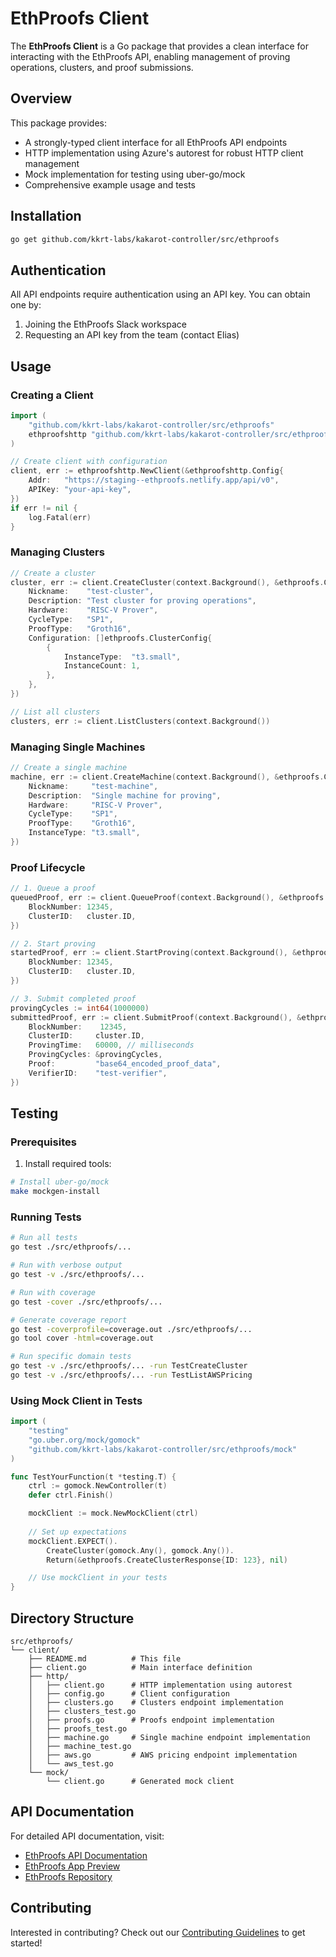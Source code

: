 # EthProofs Client

The **EthProofs Client** is a Go package that provides a clean interface for interacting with the EthProofs API, enabling management of proving operations, clusters, and proof submissions.

## Overview

This package provides:
- A strongly-typed client interface for all EthProofs API endpoints
- HTTP implementation using Azure's autorest for robust HTTP client management
- Mock implementation for testing using uber-go/mock
- Comprehensive example usage and tests

## Installation

```sh
go get github.com/kkrt-labs/kakarot-controller/src/ethproofs
```

## Authentication

All API endpoints require authentication using an API key. You can obtain one by:
1. Joining the EthProofs Slack workspace
2. Requesting an API key from the team (contact Elias)

## Usage

### Creating a Client

```go
import (
    "github.com/kkrt-labs/kakarot-controller/src/ethproofs"
    ethproofshttp "github.com/kkrt-labs/kakarot-controller/src/ethproofs/client/http"
)

// Create client with configuration
client, err := ethproofshttp.NewClient(&ethproofshttp.Config{
    Addr:   "https://staging--ethproofs.netlify.app/api/v0",
    APIKey: "your-api-key",
})
if err != nil {
    log.Fatal(err)
}
```

### Managing Clusters

```go
// Create a cluster
cluster, err := client.CreateCluster(context.Background(), &ethproofs.CreateClusterRequest{
    Nickname:    "test-cluster",
    Description: "Test cluster for proving operations",
    Hardware:    "RISC-V Prover",
    CycleType:   "SP1",
    ProofType:   "Groth16",
    Configuration: []ethproofs.ClusterConfig{
        {
            InstanceType:  "t3.small",
            InstanceCount: 1,
        },
    },
})

// List all clusters
clusters, err := client.ListClusters(context.Background())
```

### Managing Single Machines

```go
// Create a single machine
machine, err := client.CreateMachine(context.Background(), &ethproofs.CreateMachineRequest{
    Nickname:     "test-machine",
    Description:  "Single machine for proving",
    Hardware:     "RISC-V Prover",
    CycleType:    "SP1",
    ProofType:    "Groth16",
    InstanceType: "t3.small",
})
```

### Proof Lifecycle

```go
// 1. Queue a proof
queuedProof, err := client.QueueProof(context.Background(), &ethproofs.QueueProofRequest{
    BlockNumber: 12345,
    ClusterID:   cluster.ID,
})

// 2. Start proving
startedProof, err := client.StartProving(context.Background(), &ethproofs.StartProvingRequest{
    BlockNumber: 12345,
    ClusterID:   cluster.ID,
})

// 3. Submit completed proof
provingCycles := int64(1000000)
submittedProof, err := client.SubmitProof(context.Background(), &ethproofs.SubmitProofRequest{
    BlockNumber:    12345,
    ClusterID:     cluster.ID,
    ProvingTime:   60000, // milliseconds
    ProvingCycles: &provingCycles,
    Proof:         "base64_encoded_proof_data",
    VerifierID:    "test-verifier",
})
```

## Testing

### Prerequisites

1. Install required tools:
```bash
# Install uber-go/mock
make mockgen-install
```

### Running Tests

```bash
# Run all tests
go test ./src/ethproofs/...

# Run with verbose output
go test -v ./src/ethproofs/...

# Run with coverage
go test -cover ./src/ethproofs/...

# Generate coverage report
go test -coverprofile=coverage.out ./src/ethproofs/...
go tool cover -html=coverage.out

# Run specific domain tests
go test -v ./src/ethproofs/... -run TestCreateCluster
go test -v ./src/ethproofs/... -run TestListAWSPricing
```

### Using Mock Client in Tests

```go
import (
    "testing"
    "go.uber.org/mock/gomock"
    "github.com/kkrt-labs/kakarot-controller/src/ethproofs/mock"
)

func TestYourFunction(t *testing.T) {
    ctrl := gomock.NewController(t)
    defer ctrl.Finish()

    mockClient := mock.NewMockClient(ctrl)
    
    // Set up expectations
    mockClient.EXPECT().
        CreateCluster(gomock.Any(), gomock.Any()).
        Return(&ethproofs.CreateClusterResponse{ID: 123}, nil)

    // Use mockClient in your tests
}
```

## Directory Structure

```
src/ethproofs/
└── client/
    ├── README.md          # This file
    ├── client.go          # Main interface definition
    ├── http/
    │   ├── client.go      # HTTP implementation using autorest
    │   ├── config.go      # Client configuration
    │   ├── clusters.go    # Clusters endpoint implementation
    │   ├── clusters_test.go
    │   ├── proofs.go      # Proofs endpoint implementation
    │   ├── proofs_test.go
    │   ├── machine.go     # Single machine endpoint implementation
    │   ├── machine_test.go
    │   ├── aws.go         # AWS pricing endpoint implementation
    │   └── aws_test.go
    └── mock/
        └── client.go      # Generated mock client
```

## API Documentation

For detailed API documentation, visit:
- [EthProofs API Documentation](https://staging--ethproofs.netlify.app/api.html)
- [EthProofs App Preview](https://staging--ethproofs.netlify.app/)
- [EthProofs Repository](https://github.com/ethproofs/ethproofs)

## Contributing

Interested in contributing? Check out our [Contributing Guidelines](../../CONTRIBUTING.md) to get started! 